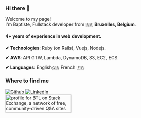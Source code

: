 ### Hi there 👋

<p>Welcome to my page! </br> I'm Baptiste, Fullstack developer from 🇧🇪 <b>Bruxelles, Belgium</b>.</p>


<h4> 4+ years of experience in web development.</h4>

**✔︎ Technologies**: Ruby (on Rails), Vuejs, Nodejs.

**✔︎ AWS**: API GTW, Lambda, DynamoDB, S3, EC2, ECS.

**✔︎ Languages**: English🇬🇧 French 🇫🇷


<h3>Where to find me</h3>
<p>
    <a href="https://github.com/blombard" target="_blank"><img alt="Github" src="https://img.shields.io/badge/GitHub-%2312100E.svg?&style=for-the-badge&logo=Github&logoColor=white" /></a>
    <a href="https://www.linkedin.com/in/baptiste-lombard-5a72a4135/" target="_blank"><img alt="LinkedIn" src="https://img.shields.io/badge/linkedin-%230077B5.svg?&style=for-the-badge&logo=linkedin&logoColor=white" /></a>
    <br>
    <a href="https://stackexchange.com/users/4910860/btl"><img src="https://stackexchange.com/users/flair/4910860.png" width="208" height="58" alt="profile for BTL on Stack Exchange, a network of free, community-driven Q&amp;A sites" title="profile for BTL on Stack Exchange, a network of free, community-driven Q&amp;A sites" /></a>
</p>
